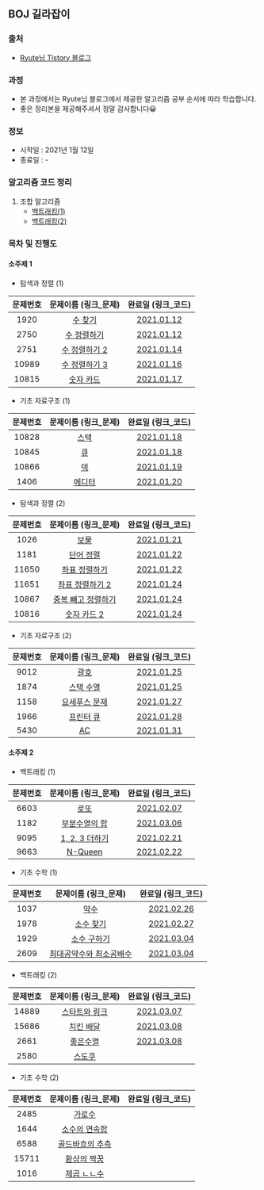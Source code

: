 ## BOJ 길라잡이

### 출처
- [Ryute님 Tistory 블로그](https://ryute.tistory.com/33)

### 과정
- 본 과정에서는 Ryute님 블로그에서 제공한 알고리즘 공부 순서에 따라 학습합니다.
- 좋은 정리본을 제공해주셔서 정말 감사합니다😀

### 정보
- 시작일 : 2021년 1월 12일
- 종료일 : -

### 알고리즘 코드 정리
1. 조합 알고리즘
    - [백트래킹(1)](topic02/sub01/조합_알고리즘.kt)
    - [백트래킹(2)](topic02/sub01/조합_알고리즘_2.kt)

### 목차 및 진행도

#### 소주제 1
- 탐색과 정렬 (1)

문제번호 | 문제이름 (링크_문제) | 완료일 (링크_코드) 
:---: | :---: | :---: | 
1920 | [수 찾기](https://www.acmicpc.net/problem/1920) | [2021.01.12](topic01/sub01/문제01_1920_수_찾기.kt)
2750 | [수 정렬하기](https://www.acmicpc.net/problem/2750) | [2021.01.12](topic01/sub01/문제02_2750_수_정렬하기.kt)
2751 | [수 정렬하기 2](https://www.acmicpc.net/problem/2751) | [2021.01.14](topic01/sub01/문제03_2751_수_정렬하기_2.kt)
10989 | [수 정렬하기 3](https://www.acmicpc.net/problem/10989) | [2021.01.16](topic01/sub01/문제04_10989_수_정렬하기_3.kt)
10815 | [숫자 카드](https://www.acmicpc.net/problem/10815) | [2021.01.17](topic01/sub01/문제05_10815_숫자_카드.kt)

- 기초 자료구조 (1)

문제번호 | 문제이름 (링크_문제) | 완료일 (링크_코드) 
:---: | :---: | :---: | 
10828 | [스택](https://www.acmicpc.net/problem/10828) | [2021.01.18](topic01/sub02/문제01_10828_스택.kt)
10845 | [큐](https://www.acmicpc.net/problem/10845) | [2021.01.18](topic01/sub02/문제02_10845_큐.kt)
10866 | [덱](https://www.acmicpc.net/problem/10866) | [2021.01.19](topic01/sub02/문제03_10866_덱.kt)
1406 | [에디터](https://www.acmicpc.net/problem/1406) | [2021.01.20](topic01/sub02/문제04_1406_에디터.kt)

- 탐색과 정렬 (2)

문제번호 | 문제이름 (링크_문제) | 완료일 (링크_코드) 
:---: | :---: | :---: | 
1026 | [보물](https://www.acmicpc.net/problem/1026) | [2021.01.21](topic01/sub03/문제01_1026_보물.kt)
1181 | [단어 정렬](https://www.acmicpc.net/problem/1181) | [2021.01.22](topic01/sub03/문제02_1181_단어_정렬.kt)
11650 | [좌표 정렬하기](https://www.acmicpc.net/problem/11650) | [2021.01.22](topic01/sub03/문제03_11650_좌표_정렬하기.kt)
11651 | [좌표 정렬하기 2](https://www.acmicpc.net/problem/11651) | [2021.01.24](topic01/sub03/문제04_11651_좌표_정렬하기_2.kt)
10867 | [중복 빼고 정렬하기](https://www.acmicpc.net/problem/10867) | [2021.01.24](topic01/sub03/문제05_10867_중복_빼고_정렬하기.kt)
10816 | [숫자 카드 2](https://www.acmicpc.net/problem/10816) | [2021.01.24](topic01/sub03/문제06_10816_숫자_카드_2.kt)

- 기초 자료구조 (2)

문제번호 | 문제이름 (링크_문제) | 완료일 (링크_코드) 
:---: | :---: | :---: | 
9012 | [괄호](https://www.acmicpc.net/problem/9012) | [2021.01.25](topic01/sub04/문제01_9012_괄호.kt)
1874 | [스택 수열](https://www.acmicpc.net/problem/1874) | [2021.01.25](topic01/sub04/문제02_1874_스택_수열.kt)
1158 | [요세푸스 문제](https://www.acmicpc.net/problem/1158) | [2021.01.27](topic01/sub04/문제03_1158_요세푸스_문제.kt)
1966 | [프린터 큐](https://www.acmicpc.net/problem/1966) | [2021.01.28](topic01/sub04/문제04_1966_프린터_큐.kt)
5430 | [AC](https://www.acmicpc.net/problem/5430) | [2021.01.31](topic01/sub04/문제05_5430_AC.kt)


#### 소주제 2
- 백트래킹 (1)

문제번호 | 문제이름 (링크_문제) | 완료일 (링크_코드) 
:---: | :---: | :---: | 
6603 | [로또](https://www.acmicpc.net/problem/6603) | [2021.02.07](topic02/sub01/문제01_6603_로또.kt)
1182 | [부분수열의 합](https://www.acmicpc.net/problem/1182) | [2021.03.06](topic02/sub01/문제02_1182_부분수열의_합.kt)
9095 | [1, 2, 3 더하기](https://www.acmicpc.net/problem/9095) | [2021.02.21](topic02/sub01/문제03_9095_1,2,3더하기.kt)
9663 | [N-Queen](https://www.acmicpc.net/problem/9663) | [2021.02.22](topic02/sub01/문제04_9663_N-Queen.kt)

- 기초 수학 (1)

문제번호 | 문제이름 (링크_문제) | 완료일 (링크_코드) 
:---: | :---: | :---: | 
1037 | [약수](https://www.acmicpc.net/problem/1037) | [2021.02.26](topic02/sub02/문제01_1037_약수.kt)
1978 | [소수 찾기](https://www.acmicpc.net/problem/1978) | [2021.02.27](topic02/sub02/문제02_1978_소수_찾기.kt)
1929 | [소수 구하기](https://www.acmicpc.net/problem/1929) | [2021.03.04](topic02/sub02/문제03_1929_소수_구하기.kt)
2609 | [최대공약수와 최소공배수](https://www.acmicpc.net/problem/2609) | [2021.03.04](topic02/sub02/문제04_2609_최대공약수와_최소공배수.kt)

- 백트래킹 (2)

문제번호 | 문제이름 (링크_문제) | 완료일 (링크_코드) 
:---: | :---: | :---: | 
14889 | [스타트와 링크](https://www.acmicpc.net/problem/14889) | [2021.03.07](topic02/sub03/문제01_14889_스타트와_링크.kt)
15686 | [치킨 배달](https://www.acmicpc.net/problem/15686) | [2021.03.08](topic02/sub03/문제02_15686_치킨_배달.kt)
2661 | [좋은수열](https://www.acmicpc.net/problem/2661) | [2021.03.08](topic02/sub03/문제03_2661_좋은수열.kt)
2580 | [스도쿠](https://www.acmicpc.net/problem/2580) | 

- 기초 수학 (2)

문제번호 | 문제이름 (링크_문제) | 완료일 (링크_코드) 
:---: | :---: | :---: | 
2485 | [가로수](https://www.acmicpc.net/problem/2485) | 
1644 | [소수의 연속합](https://www.acmicpc.net/problem/1644) | 
6588 | [골드바흐의 추측](https://www.acmicpc.net/problem/6588) | 
15711 | [환상의 짝꿍](https://www.acmicpc.net/problem/15711) | 
1016 | [제곱 ㄴㄴ수](https://www.acmicpc.net/problem/1016) | 